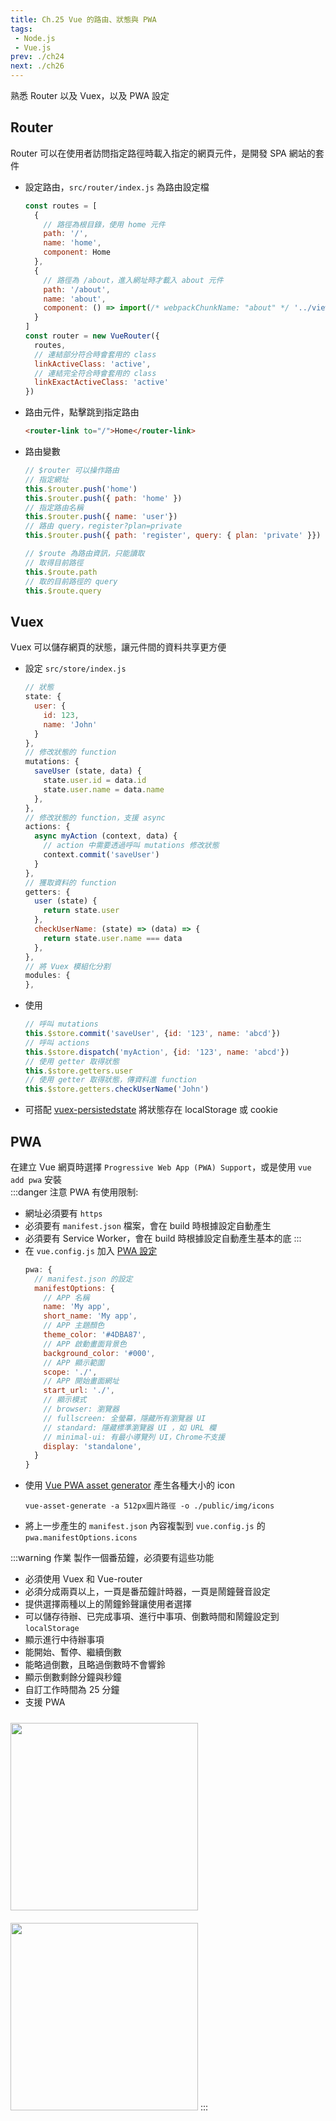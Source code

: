 ```yaml
--- 
title: Ch.25 Vue 的路由、狀態與 PWA
tags:
 - Node.js
 - Vue.js
prev: ./ch24
next: ./ch26
---
```

熟悉 Router 以及 Vuex，以及 PWA 設定
<!-- more -->
## Router
Router 可以在使用者訪問指定路徑時載入指定的網頁元件，是開發 SPA 網站的套件  
- 設定路由，`src/router/index.js` 為路由設定檔
  ```js
  const routes = [
    {
      // 路徑為根目錄，使用 home 元件
      path: '/',
      name: 'home',
      component: Home
    },
    {
      // 路徑為 /about，進入網址時才載入 about 元件
      path: '/about',
      name: 'about',
      component: () => import(/* webpackChunkName: "about" */ '../views/About.vue')
    }
  ]
  const router = new VueRouter({
    routes,
    // 連結部分符合時會套用的 class
    linkActiveClass: 'active',
    // 連結完全符合時會套用的 class
    linkExactActiveClass: 'active'
  })
  ```
- 路由元件，點擊跳到指定路由
  ```html
  <router-link to="/">Home</router-link>
  ```
- 路由變數
  ```js
  // $router 可以操作路由
  // 指定網址
  this.$router.push('home')
  this.$router.push({ path: 'home' })
  // 指定路由名稱
  this.$router.push({ name: 'user'})
  // 路由 query，register?plan=private
  this.$router.push({ path: 'register', query: { plan: 'private' }})

  // $route 為路由資訊，只能讀取
  // 取得目前路徑
  this.$route.path
  // 取的目前路徑的 query
  this.$route.query
  ```

## Vuex
Vuex 可以儲存網頁的狀態，讓元件間的資料共享更方便  
- 設定 `src/store/index.js`
  ```js
  // 狀態
  state: {
    user: {
      id: 123,
      name: 'John'
    }
  },
  // 修改狀態的 function
  mutations: {
    saveUser (state, data) {
      state.user.id = data.id
      state.user.name = data.name
    },
  },
  // 修改狀態的 function，支援 async
  actions: {
    async myAction (context, data) {
      // action 中需要透過呼叫 mutations 修改狀態
      context.commit('saveUser')
    }
  },
  // 獲取資料的 function
  getters: {
    user (state) {
      return state.user
    },
    checkUserName: (state) => (data) => {
      return state.user.name === data
    },
  },
  // 將 Vuex 模組化分割
  modules: {
  },
  ```
- 使用
  ```js
  // 呼叫 mutations
  this.$store.commit('saveUser', {id: '123', name: 'abcd'})
  // 呼叫 actions
  this.$store.dispatch('myAction', {id: '123', name: 'abcd'})
  // 使用 getter 取得狀態
  this.$store.getters.user
  // 使用 getter 取得狀態，傳資料進 function
  this.$store.getters.checkUserName('John')
  ```
- 可搭配 [vuex-persistedstate](https://www.npmjs.com/package/vuex-persistedstate) 將狀態存在 localStorage 或 cookie

## PWA
在建立 Vue 網頁時選擇 `Progressive Web App (PWA) Support`，或是使用 `vue add pwa` 安裝  
:::danger 注意
PWA 有使用限制:
- 網址必須要有 `https` 
- 必須要有 `manifest.json` 檔案，會在 build 時根據設定自動產生
- 必須要有 Service Worker，會在 build 時根據設定自動產生基本的底
:::
- 在 `vue.config.js` 加入 [PWA 設定](https://web.dev/add-manifest/)
  ```js
  pwa: {
    // manifest.json 的設定
    manifestOptions: {
      // APP 名稱
      name: 'My app',
      short_name: 'My app',
      // APP 主題顏色
      theme_color: '#4DBA87',
      // APP 啟動畫面背景色
      background_color: '#000',
      // APP 顯示範圍
      scope: './',
      // APP 開始畫面網址
      start_url: './',
      // 顯示模式
      // browser: 瀏覽器
      // fullscreen: 全螢幕，隱藏所有瀏覽器 UI
      // standard: 隱藏標準瀏覽器 UI ，如 URL 欄
      // minimal-ui: 有最小導覽列 UI，Chrome不支援
      display: 'standalone',
    }
  }
  ```
- 使用 [Vue PWA asset generator](https://www.npmjs.com/package/vue-pwa-asset-generator) 產生各種大小的 icon
  ```
  vue-asset-generate -a 512px圖片路徑 -o ./public/img/icons
  ```
- 將上一步產生的 `manifest.json` 內容複製到 `vue.config.js` 的 `pwa.manifestOptions.icons`

:::warning 作業
製作一個番茄鐘，必須要有這些功能
- 必須使用 Vuex 和 Vue-router
- 必須分成兩頁以上，一頁是番茄鐘計時器，一頁是鬧鐘聲音設定
- 提供選擇兩種以上的鬧鐘鈴聲讓使用者選擇
- 可以儲存待辦、已完成事項、進行中事項、倒數時間和鬧鐘設定到 `localStorage`
- 顯示進行中待辦事項
- 能開始、暫停、繼續倒數
- 能略過倒數，且略過倒數時不會響鈴
- 顯示倒數剩餘分鐘與秒鐘
- 自訂工作時間為 25 分鐘
- 支援 PWA

<img src="/F2E-book/images/ch25/tomato1.png" height="300" style="margin: 10px 0;">
<img src="/F2E-book/images/ch25/tomato2.png" height="300" style="margin: 10px 0;">
:::
